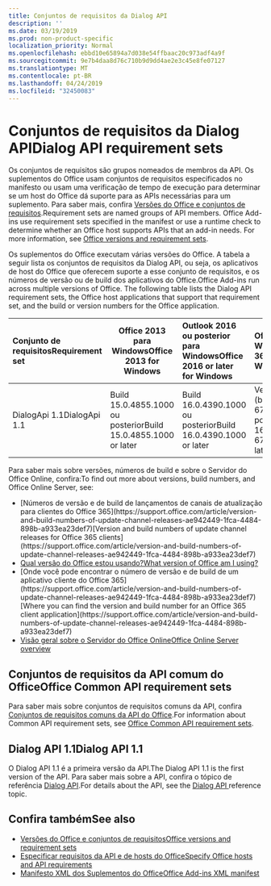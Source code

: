 ```yaml
---
title: Conjuntos de requisitos da Dialog API
description: ''
ms.date: 03/19/2019
ms.prod: non-product-specific
localization_priority: Normal
ms.openlocfilehash: ebbd10e65894a7d038e54ffbaac20c973adf4a9f
ms.sourcegitcommit: 9e7b4daa8d76c710b9d9dd4ae2e3c45e8fe07127
ms.translationtype: MT
ms.contentlocale: pt-BR
ms.lasthandoff: 04/24/2019
ms.locfileid: "32450083"
---
```

# <a name="dialog-api-requirement-sets"></a><span data-ttu-id="c9458-102">Conjuntos de requisitos da Dialog API</span><span class="sxs-lookup"><span data-stu-id="c9458-102">Dialog API requirement sets</span></span>

<span data-ttu-id="c9458-p101">Os conjuntos de requisitos são grupos nomeados de membros da API. Os suplementos do Office usam conjuntos de requisitos especificados no manifesto ou usam uma verificação de tempo de execução para determinar se um host do Office dá suporte para as APIs necessárias para um suplemento. Para saber mais, confira [Versões do Office e conjuntos de requisitos](/office/dev/add-ins/develop/office-versions-and-requirement-sets).</span><span class="sxs-lookup"><span data-stu-id="c9458-p101">Requirement sets are named groups of API members. Office Add-ins use requirement sets specified in the manifest or use a runtime check to determine whether an Office host supports APIs that an add-in needs. For more information, see [Office versions and requirement sets](/office/dev/add-ins/develop/office-versions-and-requirement-sets).</span></span>

<span data-ttu-id="c9458-p102">Os suplementos do Office executam várias versões do Office. A tabela a seguir lista os conjuntos de requisitos da Dialog API, ou seja, os aplicativos de host do Office que oferecem suporte a esse conjunto de requisitos, e os números de versão ou de build dos aplicativos do Office.</span><span class="sxs-lookup"><span data-stu-id="c9458-p102">Office Add-ins run across multiple versions of Office. The following table lists the Dialog API requirement sets, the Office host applications that support that requirement set, and the build or version numbers for the Office application.</span></span>

|  <span data-ttu-id="c9458-108">Conjunto de requisitos</span><span class="sxs-lookup"><span data-stu-id="c9458-108">Requirement set</span></span>  | <span data-ttu-id="c9458-109">Office 2013 para Windows</span><span class="sxs-lookup"><span data-stu-id="c9458-109">Office 2013 for Windows</span></span> | <span data-ttu-id="c9458-110">Outlook 2016 ou posterior para Windows</span><span class="sxs-lookup"><span data-stu-id="c9458-110">Office 2016 or later for Windows</span></span>   | <span data-ttu-id="c9458-111">Office 365 para Windows</span><span class="sxs-lookup"><span data-stu-id="c9458-111">Office 365 for Windows</span></span> |  <span data-ttu-id="c9458-112">Office 365 para iPad</span><span class="sxs-lookup"><span data-stu-id="c9458-112">Office 365 for iPad</span></span>  |  <span data-ttu-id="c9458-113">Office 365 para Mac</span><span class="sxs-lookup"><span data-stu-id="c9458-113">Office 365 for Mac</span></span>  | <span data-ttu-id="c9458-114">Office Online</span><span class="sxs-lookup"><span data-stu-id="c9458-114">Office Online</span></span>  |  <span data-ttu-id="c9458-115">Servidor do Office Online</span><span class="sxs-lookup"><span data-stu-id="c9458-115">Office Online Server</span></span>  |
|:-----|-----|:-----|:-----|:-----|:-----|:-----|:-----|
| <span data-ttu-id="c9458-116">DialogApi 1.1</span><span class="sxs-lookup"><span data-stu-id="c9458-116">DialogApi 1.1</span></span>  | <span data-ttu-id="c9458-117">Build 15.0.4855.1000 ou posterior</span><span class="sxs-lookup"><span data-stu-id="c9458-117">Build 15.0.4855.1000 or later</span></span> | <span data-ttu-id="c9458-118">Build 16.0.4390.1000 ou posterior</span><span class="sxs-lookup"><span data-stu-id="c9458-118">Build 16.0.4390.1000 or later</span></span> | <span data-ttu-id="c9458-119">Versão 1602 (build 6741.0000) ou posterior</span><span class="sxs-lookup"><span data-stu-id="c9458-119">Version 1602 (Build 6741.0000) or later</span></span> | <span data-ttu-id="c9458-120">1.22 ou posterior</span><span class="sxs-lookup"><span data-stu-id="c9458-120">1.22 or later</span></span> | <span data-ttu-id="c9458-121">15.20 ou posterior</span><span class="sxs-lookup"><span data-stu-id="c9458-121">15.20 or later</span></span>| <span data-ttu-id="c9458-122">Janeiro de 2017</span><span class="sxs-lookup"><span data-stu-id="c9458-122">January 2017</span></span> | <span data-ttu-id="c9458-123">Versão 1608 (build 7601.6800) ou posterior</span><span class="sxs-lookup"><span data-stu-id="c9458-123">Version 1608 (Build 7601.6800) or later</span></span>|

<span data-ttu-id="c9458-124">Para saber mais sobre versões, números de build e sobre o Servidor do Office Online, confira:</span><span class="sxs-lookup"><span data-stu-id="c9458-124">To find out more about versions, build numbers, and Office Online Server, see:</span></span>

- <span data-ttu-id="c9458-125">
  [Números de versão e de build de lançamentos de canais de atualização para clientes do Office 365](https://support.office.com/article/version-and-build-numbers-of-update-channel-releases-ae942449-1fca-4484-898b-a933ea23def7)</span><span class="sxs-lookup"><span data-stu-id="c9458-125">[Version and build numbers of update channel releases for Office 365 clients](https://support.office.com/article/version-and-build-numbers-of-update-channel-releases-ae942449-1fca-4484-898b-a933ea23def7)</span></span>
- [<span data-ttu-id="c9458-126">Qual versão do Office estou usando?</span><span class="sxs-lookup"><span data-stu-id="c9458-126">What version of Office am I using?</span></span>](https://support.office.com/article/What-version-of-Office-am-I-using-932788b8-a3ce-44bf-bb09-e334518b8b19)
- <span data-ttu-id="c9458-127">
  [Onde você pode encontrar o número de versão e de build de um aplicativo cliente do Office 365](https://support.office.com/article/version-and-build-numbers-of-update-channel-releases-ae942449-1fca-4484-898b-a933ea23def7)</span><span class="sxs-lookup"><span data-stu-id="c9458-127">[Where you can find the version and build number for an Office 365 client application](https://support.office.com/article/version-and-build-numbers-of-update-channel-releases-ae942449-1fca-4484-898b-a933ea23def7)</span></span>
- [<span data-ttu-id="c9458-128">Visão geral sobre o Servidor do Office Online</span><span class="sxs-lookup"><span data-stu-id="c9458-128">Office Online Server overview</span></span>](/officeonlineserver/office-online-server-overview)

## <a name="office-common-api-requirement-sets"></a><span data-ttu-id="c9458-129">Conjuntos de requisitos da API comum do Office</span><span class="sxs-lookup"><span data-stu-id="c9458-129">Office Common API requirement sets</span></span>

<span data-ttu-id="c9458-130">Para saber mais sobre conjuntos de requisitos comuns da API, confira [Conjuntos de requisitos comuns da API do Office](office-add-in-requirement-sets.md).</span><span class="sxs-lookup"><span data-stu-id="c9458-130">For information about Common API requirement sets, see [Office Common API requirement sets](office-add-in-requirement-sets.md).</span></span>

## <a name="dialog-api-11"></a><span data-ttu-id="c9458-131">Dialog API 1.1</span><span class="sxs-lookup"><span data-stu-id="c9458-131">Dialog API 1.1</span></span>

<span data-ttu-id="c9458-132">O Dialog API 1.1 é a primeira versão da API.</span><span class="sxs-lookup"><span data-stu-id="c9458-132">The Dialog API 1.1 is the first version of the API.</span></span> <span data-ttu-id="c9458-133">Para saber mais sobre a API, confira o tópico de referência [Dialog API](/javascript/api/office/office.ui).</span><span class="sxs-lookup"><span data-stu-id="c9458-133">For details about the API, see the [Dialog API ](/javascript/api/office/office.ui) reference topic.</span></span>

## <a name="see-also"></a><span data-ttu-id="c9458-134">Confira também</span><span class="sxs-lookup"><span data-stu-id="c9458-134">See also</span></span>

- [<span data-ttu-id="c9458-135">Versões do Office e conjuntos de requisitos</span><span class="sxs-lookup"><span data-stu-id="c9458-135">Office versions and requirement sets</span></span>](/office/dev/add-ins/develop/office-versions-and-requirement-sets)
- [<span data-ttu-id="c9458-136">Especificar requisitos da API e de hosts do Office</span><span class="sxs-lookup"><span data-stu-id="c9458-136">Specify Office hosts and API requirements</span></span>](/office/dev/add-ins/develop/specify-office-hosts-and-api-requirements)
- [<span data-ttu-id="c9458-137">Manifesto XML dos Suplementos do Office</span><span class="sxs-lookup"><span data-stu-id="c9458-137">Office Add-ins XML manifest</span></span>](/office/dev/add-ins/develop/add-in-manifests)
